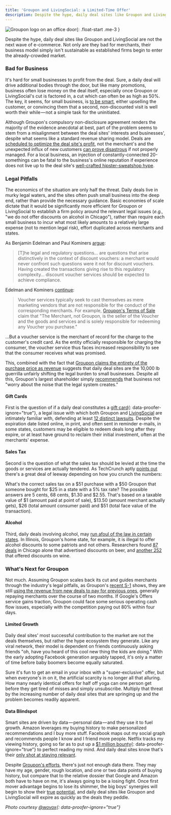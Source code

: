 ```yaml
---
title: 'Groupon and LivingSocial: a Limited-Time Offer'
description: Despite the hype, daily deal sites like Groupon and LivingSocial are not the next wave of e-commerce. Not only are they bad for merchants, their business model simply isn't sustainable as established firms begin to enter the already-crowded market.
---
```


![Groupon logo on an office door](https://ben.balter.com/wp-content/uploads/2011/06/5554901181_664eac93a6_b-300x200.jpg "Groupon"){: .float-start .me-3 }

Despite the hype, daily deal sites like Groupon and LivingSocial are not the next wave of e-commerce. Not only are they bad for merchants, their business model simply isn't sustainable as established firms begin to enter the already-crowded market.

### Bad for Business

It's hard for small businesses to profit from the deal. Sure, a daily deal will drive additional bodies through the door, but like many promotions, business often lose money on the deal itself, especially once Groupon or LivingSocial's cut is factored in, a cut which can often be as high as 50%. The key, it seems, for small business, is [to be smart](http://news.ycombinator.com/item?id=2654788), either upselling the customer, or convincing them that a second, non-discounted visit is well worth their while — not a simple task for the uninitiated.

Although Groupon's compulsory non-disclosure agreement renders the majority of the evidence anecdotal at best, part of the problem seems to stem from a misalignment between the deal sites' interests and businesses', despite what seems like a standard revenue sharing model. Deals are [scheduled to optimize the deal site's profit](http://techcrunch.com/2011/06/09/groupon-single-worst-decision/), not the merchant's and the unexpected influx of new customers [can prove disastrous](http://gawker.com/5786492/the-groupon-backlash-its-the-business-model-stupid) if not properly managed. For a local business, an injection of constantly-connected 20-somethings can be fatal to the business's online reputation if experience does not live up to the deal site's [well-crafted hipster-sweatshop hype](http://gawker.com/5785317/the-groupon-backlash-is-on).

### Legal Pitfalls

The economics of the situation are only half the threat. Daily deals live in murky legal waters, and the sites often push small business into the deep end, rather than provide the necessary guidance. Basic economies of scale dictate that it would be significantly more efficient for Groupon or LivingSocial to establish a firm policy around the relevant legal issues (*e.g.,* "we do not offer discounts on alcohol in Chicago"), rather than require each small business to incur what most likely amounts to a relatively large expense (not to mention legal risk), effort duplicated across merchants and states.

As Benjamin Edelman and Paul Kominers [argue](http://www.benedelman.org/voucher-consumer-protection/#liability):

> [T]he legal and regulatory questions… are questions that arise distinctively in the context of discount vouchers: a merchant would never confront such questions were it not for discount vouchers. Having created the transactions giving rise to this regulatory complexity… discount voucher services should be expected to achieve compliance.

Edelman and Kominers [continue](http://www.benedelman.org/voucher-consumer-protection/):

> Voucher services typically seek to cast themselves as mere marketing vendors that are not responsible for the conduct of the corresponding merchants. For example, [Groupon's Terms of Sale](http://www.groupon.com/terms) claim that "The Merchant, not Groupon, is the seller of the Voucher and the goods and services and is solely responsible for redeeming any Voucher you purchase."

…But a voucher service is the merchant of record for the charge to the customer's credit card. As the entity officially responsible for charging the consumer, the voucher service thus faces increased responsibility to see that the consumer receives what was promised.

This, combined with the fact that [Groupon claims the entirety of the purchase price as revenue](http://www.businessinsider.com/teardown-of-the-groupon-merchant-agreement-2011-6) suggests that daily deal sites are the 10,000 lb guerrilla unfairly shifting the legal burden to small businesses. Despite all this, Groupon's largest shareholder simply [recommends](http://blogs.forbes.com/luisakroll/2011/04/04/new-billionaire-eric-lefkofsky-talks-about-groupon-and-tech-investing/) that business not "worry about the noise that the legal system creates."

#### Gift Cards

First is the question of if a daily deal constitutes a [gift card](http://www.ncsl.org/research/financial-services-and-commerce/gift-cards-and-certificates-statutes-and-legis.aspx){: data-proofer-ignore="true"}, a legal issue with which both Groupon and [LivingSocial](http://www.seattlepi.com/local/article/Seattle-class-action-LivingSocial-expiration-1015493.php) are intimately familiar with, defending at least [12 distinct lawsuits](http://www.benedelman.org/voucher-consumer-protection/#expiration). Despite the expiration date listed online, in print, and often sent in reminder e-mails, in some states, customers may be eligible to redeem deals long after they expire, or at least have ground to reclaim their initial investment, often at the merchants' expense.

#### Sales Tax

Second is the question of what the sales tax should be levied at the time the goods or services are actually tendered. As TechCrunch aptly [points out](http://techcrunch.com/2011/06/15/daily-deal-consumer-protection-laws/) there's a great deal of leeway depending on how you crunch the numbers:

What's the correct sales tax on a $51 purchase with a $50 Groupon that someone bought for $25 in a state with a 5% tax rate? The possible answers are 5 cents, 68 cents, $1.30 and $2.55. That's based on a taxable value of $1 (amount paid at point of sale), $13.50 (amount merchant actually gets), $26 (total amount consumer paid) and $51 (total face value of the transaction).

#### Alcohol

Third, daily deals involving alcohol, may [run afoul of the law in certain states](http://www.abc.virginia.gov/licensing/happyhour.html). In Illinois, Groupon's home state, for example, it is illegal to offer alcohol discounts to some patriots and not others. Researchers found [87 deals](http://www.benedelman.org/voucher-consumer-protection/beer-chicago-google-060811.png) in Chicago alone that advertised discounts on beer, and [another 252](http://www.benedelman.org/voucher-consumer-protection/wine-chicago-google-060811.png) that offered discounts on wine.

### What's Next for Groupon

Not much. Assuming Groupon scales back its cut and guides merchants through the industry's legal pitfalls, as Groupon's [recent S-1](http://www.sec.gov/Archives/edgar/data/1490281/000104746911005613/a2203913zs-1.htm) shows, they are still [using the revenue from new deals to pay for previous ones](http://techcrunch.com/2011/06/13/why-groupon-is-poised-for-collapse/), generally repaying merchants over the course of two months. If Google's Offers service gains traction, Groupon could face some serious operating cash flow issues, especially with the competition paying out 80% within four days.

#### Limited Growth

Daily deal sites' most successful contribution to the market are not the deals themselves, but rather the hype ecosystem they generate. Like any viral network, their model is dependent on friends continuously asking friends "oh, have you heard of this cool new thing the kids are doing." With the early adopting Facebook generation arguably tapped, it's only a matter of time before baby boomers become equally saturated.

Sure it's fun to get an email in your inbox with a "super-exclusive" offer, but when everyone's in on it, the artificial scarcity is no longer all that alluring. How many nearly identical offers for half off yoga can one person get before they get tired of misses and simply unsubscribe. Multiply that threat by the increasing number of daily deal sites that are springing up and the problem becomes readily apparent.

#### Data Blindspot

Smart sites are driven by data — personal data — and they use it to fuel growth. Amazon leverages my buying history to make personalized recommendations and I buy more stuff. Facebook maps out my social graph and recommends people I know and I friend more people. Netflix tracks my viewing history, going so far as to put up a [$1 million bounty](http://bits.blogs.nytimes.com/2009/09/21/netflix-awards-1-million-prize-and-starts-a-new-contest/){: data-proofer-ignore="true"} to perfect reading my mind. And daily deal sites know that's their [only shot at staying relevant](http://techcrunch.com/2011/01/11/why-we-invested-in-groupon-the-power-of-data/).

Despite [Groupon's efforts](http://techcrunch.com/2010/12/07/groupon-everywhere-jiwire/), there's just not enough data there. They may have my age, gender, rough location, and one or two data points of buying history, but compare that to the relative dossier that Google and Amazon both have to have on me, it's always going to be a losing fight. Once first mover advantage begins to lose its shimmer, the big boys' synergies will begin to show their [true](http://www.wired.com/epicenter/2011/04/facebook-deals/) [potential](http://thenextweb.com/us/2011/06/02/amazon-enters-the-daily-deals-space-with-amazonlocal/), and daily deal sites like Groupon and LivingSocial will expire as quickly as the deals they peddle.

*Photo courtesy [@wovox](http://www.flickr.com/photos/wovox/5554901181/){: data-proofer-ignore="true"}*
